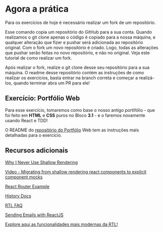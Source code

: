 # Agora a prática

Para os exercícios de hoje é necessário realizar um fork de um repositório.

Esse comando copia um repositório do GitHub para a sua conta. Quando realizamos o git clone apenas o código é copiado para a nossa máquina, e qualquer alteração que fizer e pushar será adicionada ao repositório original. Com o fork um novo repositório é criado. Logo, todas as alterações que pushar serão feitas no novo repositório, e não no original. Veja este tutorial de como realizar um fork.

Após realizar o fork, realize o git clone desse seu repositório para a sua máquina. O readme desse repositório contém as instruções de como realizar os exercícios, basta entrar na branch correta e começar a realizá-los, quando terminar abra um PR para ele!

## Exercício: Portfólio Web

Para esse exercício, tomaremos como base o nosso antigo portifólio - que foi feito em **HTML** e **CSS** puros no Bloco **3.1** - e o faremos novamente usando React e TDD!

O README do [repositório do Portfólio](https://github.com/tryber/exercise-portfolio-web) Web tem as instruções mais detalhadas para o exercício.

## Recursos adicionais

[Why I Never Use Shallow Rendering](https://kentcdodds.com/blog/why-i-never-use-shallow-rendering)

[Video - Migrating from shallow rendering react components to explicit component mocks](https://www.youtube.com/watch?v=LHUdxkThTM0)

[React Router Example](https://testing-library.com/docs/example-react-router)

[History Docs](https://github.com/ReactTraining/history/tree/master/docs)

[RTL FAQ](https://testing-library.com/docs/react-testing-library/faq)

[Sending Emails with ReactJS](https://blog.mailtrap.io/react-send-email/)

[Explore aqui as funcionalidades mais modernas da RTL!](https://kentcdodds.com/blog/common-mistakes-with-react-testing-library/)

